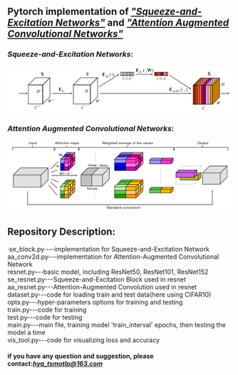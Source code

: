 ## Pytorch implementation of [*"Squeeze-and-Excitation Networks"*](https://arxiv.org/abs/1709.01507) and [*"Attention Augmented Convolutional Networks"*](https://arxiv.org/abs/1904.09925)

### *Squeeze-and-Excitation Networks*:
![*Squeeze-and-Excitation Networks*](https://github.com/tsmotlp/Attentions-on-Image/blob/master/se.png)
### *Attention Augmented Convolutional Networks*:
![*Attention Augmented Convolutional Networks*](https://github.com/tsmotlp/Attentions-on-Image/blob/master/aa.png)
## Repository Description:
·se_block.py·---implementation for Squeeze-and-Excitation Network</br>
aa_conv2d.py---implementation for Attention-Augmented Convolutional Network</br>
resnet.py---basic model, including ResNet50, ResNet101, ResNet152</br>
se_resnet.py---Squeeze-and-Excitation Block used in resnet</br>
aa_resnet.py---Attention-Augmented Convolution used in resnet</br>
dataset.py---code for loading train and test data(here using CIFAR10)</br>
opts.py---hyper-parameters options for training and testing</br>
train.py---code for training</br>
test.py---code for testing</br>
main.py---main file, training model 'train_interval' epochs, then testing the model a time</br>
vis_tool.py---code for visualizing loss and accuracy
#### if you have any question and suggestion, please contact:*hyq_tsmotlp@163.com*
